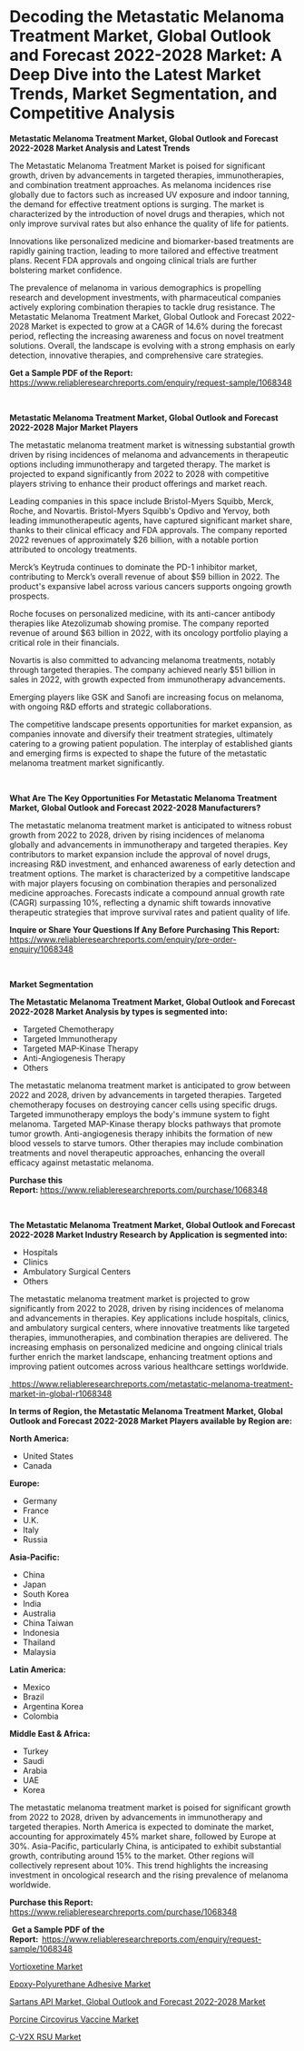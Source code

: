 <p><h1>Decoding the Metastatic Melanoma Treatment Market, Global Outlook and Forecast 2022-2028 Market: A Deep Dive into the Latest Market Trends, Market Segmentation, and Competitive Analysis</h1></p><p><strong>Metastatic Melanoma Treatment Market, Global Outlook and Forecast 2022-2028 Market Analysis and Latest Trends</strong></p>
<p><p>The Metastatic Melanoma Treatment Market is poised for significant growth, driven by advancements in targeted therapies, immunotherapies, and combination treatment approaches. As melanoma incidences rise globally due to factors such as increased UV exposure and indoor tanning, the demand for effective treatment options is surging. The market is characterized by the introduction of novel drugs and therapies, which not only improve survival rates but also enhance the quality of life for patients. </p><p>Innovations like personalized medicine and biomarker-based treatments are rapidly gaining traction, leading to more tailored and effective treatment plans. Recent FDA approvals and ongoing clinical trials are further bolstering market confidence. </p><p>The prevalence of melanoma in various demographics is propelling research and development investments, with pharmaceutical companies actively exploring combination therapies to tackle drug resistance. The Metastatic Melanoma Treatment Market, Global Outlook and Forecast 2022-2028 Market is expected to grow at a CAGR of 14.6% during the forecast period, reflecting the increasing awareness and focus on novel treatment solutions. Overall, the landscape is evolving with a strong emphasis on early detection, innovative therapies, and comprehensive care strategies.</p></p>
<p><strong>Get a Sample PDF of the Report:&nbsp;</strong> <a href="https://www.reliableresearchreports.com/enquiry/request-sample/1068348">https://www.reliableresearchreports.com/enquiry/request-sample/1068348</a></p>
<p>&nbsp;</p>
<p><strong>Metastatic Melanoma Treatment Market, Global Outlook and Forecast 2022-2028 Major Market Players</strong></p>
<p><p>The metastatic melanoma treatment market is witnessing substantial growth driven by rising incidences of melanoma and advancements in therapeutic options including immunotherapy and targeted therapy. The market is projected to expand significantly from 2022 to 2028 with competitive players striving to enhance their product offerings and market reach.</p><p>Leading companies in this space include Bristol-Myers Squibb, Merck, Roche, and Novartis. Bristol-Myers Squibb's Opdivo and Yervoy, both leading immunotherapeutic agents, have captured significant market share, thanks to their clinical efficacy and FDA approvals. The company reported 2022 revenues of approximately $26 billion, with a notable portion attributed to oncology treatments.</p><p>Merck’s Keytruda continues to dominate the PD-1 inhibitor market, contributing to Merck’s overall revenue of about $59 billion in 2022. The product's expansive label across various cancers supports ongoing growth prospects.</p><p>Roche focuses on personalized medicine, with its anti-cancer antibody therapies like Atezolizumab showing promise. The company reported revenue of around $63 billion in 2022, with its oncology portfolio playing a critical role in their financials.</p><p>Novartis is also committed to advancing melanoma treatments, notably through targeted therapies. The company achieved nearly $51 billion in sales in 2022, with growth expected from immunotherapy advancements.</p><p>Emerging players like GSK and Sanofi are increasing focus on melanoma, with ongoing R&D efforts and strategic collaborations.</p><p>The competitive landscape presents opportunities for market expansion, as companies innovate and diversify their treatment strategies, ultimately catering to a growing patient population. The interplay of established giants and emerging firms is expected to shape the future of the metastatic melanoma treatment market significantly.</p></p>
<p>&nbsp;</p>
<p><strong>What Are The Key Opportunities For Metastatic Melanoma Treatment Market, Global Outlook and Forecast 2022-2028 Manufacturers?</strong></p>
<p><p>The metastatic melanoma treatment market is anticipated to witness robust growth from 2022 to 2028, driven by rising incidences of melanoma globally and advancements in immunotherapy and targeted therapies. Key contributors to market expansion include the approval of novel drugs, increasing R&D investment, and enhanced awareness of early detection and treatment options. The market is characterized by a competitive landscape with major players focusing on combination therapies and personalized medicine approaches. Forecasts indicate a compound annual growth rate (CAGR) surpassing 10%, reflecting a dynamic shift towards innovative therapeutic strategies that improve survival rates and patient quality of life.</p></p>
<p><strong>Inquire or Share Your Questions If Any Before Purchasing This Report:</strong> <a href="https://www.reliableresearchreports.com/enquiry/pre-order-enquiry/1068348">https://www.reliableresearchreports.com/enquiry/pre-order-enquiry/1068348</a></p>
<p>&nbsp;</p>
<p><strong>Market Segmentation</strong></p>
<p><strong>The Metastatic Melanoma Treatment Market, Global Outlook and Forecast 2022-2028 Market Analysis by types is segmented into:</strong></p>
<p><ul><li>Targeted Chemotherapy</li><li>Targeted Immunotherapy</li><li>Targeted MAP-Kinase Therapy</li><li>Anti-Angiogenesis Therapy</li><li>Others</li></ul></p>
<p><p>The metastatic melanoma treatment market is anticipated to grow between 2022 and 2028, driven by advancements in targeted therapies. Targeted chemotherapy focuses on destroying cancer cells using specific drugs. Targeted immunotherapy employs the body's immune system to fight melanoma. Targeted MAP-Kinase therapy blocks pathways that promote tumor growth. Anti-angiogenesis therapy inhibits the formation of new blood vessels to starve tumors. Other therapies may include combination treatments and novel therapeutic approaches, enhancing the overall efficacy against metastatic melanoma.</p></p>
<p><strong>Purchase this Report:&nbsp;</strong><a href="https://www.reliableresearchreports.com/purchase/1068348">https://www.reliableresearchreports.com/purchase/1068348</a></p>
<p>&nbsp;</p>
<p><strong>The Metastatic Melanoma Treatment Market, Global Outlook and Forecast 2022-2028 Market Industry Research by Application is segmented into:</strong></p>
<p><ul><li>Hospitals</li><li>Clinics</li><li>Ambulatory Surgical Centers</li><li>Others</li></ul></p>
<p><p>The metastatic melanoma treatment market is projected to grow significantly from 2022 to 2028, driven by rising incidences of melanoma and advancements in therapies. Key applications include hospitals, clinics, and ambulatory surgical centers, where innovative treatments like targeted therapies, immunotherapies, and combination therapies are delivered. The increasing emphasis on personalized medicine and ongoing clinical trials further enrich the market landscape, enhancing treatment options and improving patient outcomes across various healthcare settings worldwide.</p></p>
<p><a href="https://www.reliableresearchreports.com/metastatic-melanoma-treatment-market-in-global-r1068348">&nbsp;https://www.reliableresearchreports.com/metastatic-melanoma-treatment-market-in-global-r1068348</a></p>
<p><strong>In terms of Region, the Metastatic Melanoma Treatment Market, Global Outlook and Forecast 2022-2028 Market Players available by Region are:</strong></p>
<p>
    <p> <strong> North America: </strong>
        <ul>
            <li>United States</li>
            <li>Canada</li>
        </ul>
        </p> 
    <p> <strong> Europe: </strong>
        <ul>
            <li>Germany</li>
            <li>France</li>
            <li>U.K.</li>
            <li>Italy</li>
            <li>Russia</li>
        </ul>
        </p> 
    <p> <strong> Asia-Pacific: </strong>
        <ul>
            <li>China</li>
            <li>Japan</li>
            <li>South Korea</li>
            <li>India</li>
            <li>Australia</li>
            <li>China Taiwan</li>
            <li>Indonesia</li>
            <li>Thailand</li>
            <li>Malaysia</li>
        </ul>
        </p> 
    <p> <strong> Latin America: </strong>
        <ul>
            <li>Mexico</li>
            <li>Brazil</li>
            <li>Argentina Korea</li>
            <li>Colombia</li>
        </ul>
        </p> 
    <p> <strong> Middle East & Africa: </strong>
        <ul>
            <li>Turkey</li>
            <li>Saudi</li>
            <li>Arabia</li>
            <li>UAE</li>
            <li>Korea</li>
        </ul>
    </p>
    </p>
<p><p>The metastatic melanoma treatment market is poised for significant growth from 2022 to 2028, driven by advancements in immunotherapy and targeted therapies. North America is expected to dominate the market, accounting for approximately 45% market share, followed by Europe at 30%. Asia-Pacific, particularly China, is anticipated to exhibit substantial growth, contributing around 15% to the market. Other regions will collectively represent about 10%. This trend highlights the increasing investment in oncological research and the rising prevalence of melanoma worldwide.</p></p>
<p><strong>Purchase this Report: </strong><a href="https://www.reliableresearchreports.com/purchase/1068348">https://www.reliableresearchreports.com/purchase/1068348</a></p>
<p>&nbsp;<strong>Get a Sample PDF of the Report:&nbsp;&nbsp;</strong><a href="https://www.reliableresearchreports.com/enquiry/request-sample/1068348">https://www.reliableresearchreports.com/enquiry/request-sample/1068348</a></p>
<p><strong></strong></p>
<p><p><a href="https://www.linkedin.com/pulse/vortioxetine-market-overview-global-trends-future-prospects-from-2024-4tnde?trackingId=Ebbiak9XRpW%2BG7mgv2lxTA%3D%3D">Vortioxetine Market</a></p><p><a href="https://issuu.com/reportprime-2/docs/epoxy-polyurethane-adhesive-market-_71323b8e661139">Epoxy-Polyurethane Adhesive Market</a></p><p><a href="https://github.com/YashRP12/Market-Research-Report-List-6/blob/main/sartans-api-market-global-outlook-and-forecast-2022-2028-market.md">Sartans API Market, Global Outlook and Forecast 2022-2028 Market</a></p><p><a href="https://www.linkedin.com/pulse/porcine-circovirus-vaccine-market-global-regional-analysis-kahce?trackingId=I7%2BptI6PQK6yD%2BdC2zgUyA%3D%3D">Porcine Circovirus Vaccine Market</a></p><p><a href="https://medium.com/@elizbethsmithb20/global-c-v2x-rsu-market-size-and-market-trends-analysis-by-regional-outlook-competitive-2c6957680f05">C-V2X RSU Market</a></p></p>